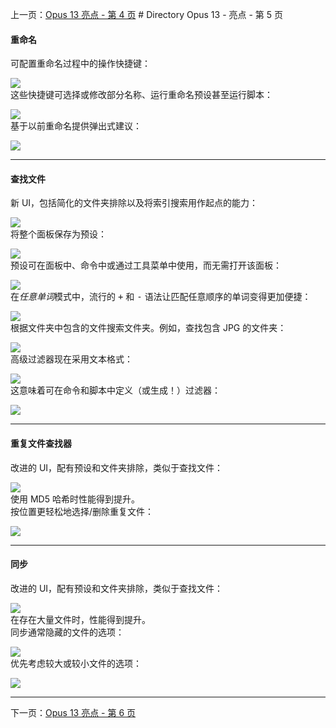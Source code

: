 上一页：[Opus 13 亮点 - 第 4 页](/Manual/release_history/opus13/page4.zh.md) # Directory Opus 13 - 亮点 - 第 5 页

#### 重命名

可配置重命名过程中的操作快捷键：

  ![](/Manual/images/release_history/rename_config.png)  
这些快捷键可选择或修改部分名称、运行重命名预设甚至运行脚本：

  ![](/Manual/images/release_history/rename_keys.gif)  
基于以前重命名提供弹出式建议：

  ![](/Manual/images/release_history/rename_suggs.png)  

------------------------------------------------------------------------

#### 查找文件

新 UI，包括简化的文件夹排除以及将索引搜索用作起点的能力：

  ![](/Manual/images/release_history/find_simple.png)  
将整个面板保存为预设：

  ![](/Manual/images/release_history/find_presets.png)  
预设可在面板中、命令中或通过工具菜单中使用，而无需打开该面板：

  ![](/Manual/images/release_history/find_tools.png)  
在*任意单词*模式中，流行的 <kbd>+</kbd> 和 <kbd>-</kbd> 语法让匹配任意顺序的单词变得更加便捷：

  ![](/Manual/images/release_history/find_plusminus.png)  
根据文件夹中包含的文件搜索文件夹。例如，查找包含 JPG 的文件夹：

  ![](/Manual/images/release_history/find_foldercont.png)  
高级过滤器现在采用文本格式：

  ![](/Manual/images/release_history/find_editastext.gif)  
这意味着可在命令和脚本中定义（或生成！）过滤器：

  ![](/Manual/images/release_history/find_cmd_filter.png)  

------------------------------------------------------------------------

#### 重复文件查找器

改进的 UI，配有预设和文件夹排除，类似于查找文件：

  ![](/Manual/images/release_history/dupes_ui.png)  
使用 MD5 哈希时性能得到提升。  
按位置更轻松地选择/删除重复文件：

  ![](/Manual/images/release_history/dupe_select.png)  

------------------------------------------------------------------------

#### 同步

改进的 UI，配有预设和文件夹排除，类似于查找文件：

  ![](/Manual/images/release_history/sync_ui.png)  
在存在大量文件时，性能得到提升。  
同步通常隐藏的文件的选项：

  ![](/Manual/images/release_history/sync_hidden.png)  
优先考虑较大或较小文件的选项：

  ![](/Manual/images/release_history/sync_larger.png)  

------------------------------------------------------------------------

下一页：[Opus 13 亮点 - 第 6 页](/Manual/release_history/opus13/page6.zh.md)